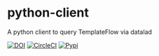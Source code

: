 # python-client
A python client to query TemplateFlow via datalad

[![DOI](https://zenodo.org/badge/DOI/10.5281/zenodo.2583289.svg)](https://doi.org/10.5281/zenodo.2583289)
[![CircleCI](https://circleci.com/gh/templateflow/python-client/tree/master.svg?style=shield)](https://circleci.com/gh/templateflow/python-client/tree/master)
[![Pypi](https://img.shields.io/pypi/v/templateflow.svg)](https://pypi.python.org/pypi/templateflow/)
